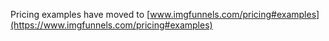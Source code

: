 Pricing examples have moved to [www.imgfunnels.com/pricing#examples](https://www.imgfunnels.com/pricing#examples)
